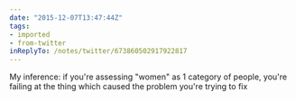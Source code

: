 ```yaml
---
date: "2015-12-07T13:47:44Z"
tags:
- imported
- from-twitter
inReplyTo: /notes/twitter/673860502917922817
---
```

My inference: if you're assessing "women" as 1 category of people, you're failing at the thing which caused the problem you're trying to fix
